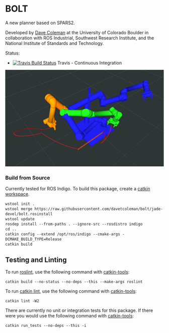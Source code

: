 # BOLT

A new planner based on SPARS2.

Developed by [Dave Coleman](http://dav.ee/) at the University of Colorado Boulder in collaboration with ROS Industrial, Southwest Research Institute, and the National Institute of Standards and Technology.

Status:

 * [![Travis Build Status](https://travis-ci.org/davetcoleman/bolt.svg)](https://travis-ci.org/davetcoleman/bolt) Travis - Continuous Integration

![](bolt_hilgendorf/resources/screenshot.png)

### Build from Source

Currently tested for ROS Indigo. To build this package, create a [catkin workspace](http://wiki.ros.org/catkin/Tutorials/create_a_workspace).

    wstool init .
    wstool merge https://raw.githubusercontent.com/davetcoleman/bolt/jade-devel/bolt.rosinstall
    wstool update
    rosdep install --from-paths . --ignore-src --rosdistro indigo
    cd ..
    catkin config --extend /opt/ros/indigo --cmake-args -DCMAKE_BUILD_TYPE=Release
    catkin build

## Testing and Linting

To run [roslint](http://wiki.ros.org/roslint), use the following command with [catkin-tools](https://catkin-tools.readthedocs.org/):

    catkin build --no-status --no-deps --this --make-args roslint

To run [catkin lint](https://pypi.python.org/pypi/catkin_lint), use the following command with [catkin-tools](https://catkin-tools.readthedocs.org/):

    catkin lint -W2

There are currently no unit or integration tests for this package. If there were you would use the following command with [catkin-tools](https://catkin-tools.readthedocs.org/):

    catkin run_tests --no-deps --this -i
